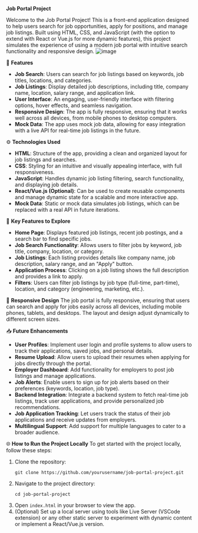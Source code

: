 **Job Portal Project**

Welcome to the Job Portal Project! This is a front-end application designed to help users search for job opportunities, apply for positions, and manage job listings. Built using HTML, CSS, and JavaScript (with the option to extend with React or Vue.js for more dynamic features), this project simulates the experience of using a modern job portal with intuitive search functionality and responsive design.
![image](https://github.com/user-attachments/assets/fdc90b2d-770a-4e2a-95b9-52404b98c4dd)

🚀 **Features**
- **Job Search**: Users can search for job listings based on keywords, job titles, locations, and categories.
- **Job Listings**: Display detailed job descriptions, including title, company name, location, salary range, and application link.
- **User Interface**: An engaging, user-friendly interface with filtering options, hover effects, and seamless navigation.
- **Responsive Design**: The app is fully responsive, ensuring that it works well across all devices, from mobile phones to desktop computers.
- **Mock Data**: The app uses mock job data, allowing for easy integration with a live API for real-time job listings in the future.

⚙️ **Technologies Used**
- **HTML**: Structure of the app, providing a clean and organized layout for job listings and searches.
- **CSS**: Styling for an intuitive and visually appealing interface, with full responsiveness.
- **JavaScript**: Handles dynamic job listing filtering, search functionality, and displaying job details.
- **React/Vue.js (Optional)**: Can be used to create reusable components and manage dynamic state for a scalable and more interactive app.
- **Mock Data**: Static or mock data simulates job listings, which can be replaced with a real API in future iterations.

🧩 **Key Features to Explore**
- **Home Page**: Displays featured job listings, recent job postings, and a search bar to find specific jobs.
- **Job Search Functionality**: Allows users to filter jobs by keyword, job title, company, location, or category.
- **Job Listings**: Each listing provides details like company name, job description, salary range, and an "Apply" button.
- **Application Process**: Clicking on a job listing shows the full description and provides a link to apply.
- **Filters**: Users can filter job listings by job type (full-time, part-time), location, and category (engineering, marketing, etc.).

📱 **Responsive Design**
The job portal is fully responsive, ensuring that users can search and apply for jobs easily across all devices, including mobile phones, tablets, and desktops. The layout and design adjust dynamically to different screen sizes.

📥 **Future Enhancements**
- **User Profiles**: Implement user login and profile systems to allow users to track their applications, saved jobs, and personal details.
- **Resume Upload**: Allow users to upload their resumes when applying for jobs directly through the portal.
- **Employer Dashboard**: Add functionality for employers to post job listings and manage applications.
- **Job Alerts**: Enable users to sign up for job alerts based on their preferences (keywords, location, job type).
- **Backend Integration**: Integrate a backend system to fetch real-time job listings, track user applications, and provide personalized job recommendations.
- **Job Application Tracking**: Let users track the status of their job applications and receive updates from employers.
- **Multilingual Support**: Add support for multiple languages to cater to a broader audience.

🌐 **How to Run the Project Locally**
To get started with the project locally, follow these steps:
1. Clone the repository:
   ```
   git clone https://github.com/yourusername/job-portal-project.git
   ```
2. Navigate to the project directory:
   ```
   cd job-portal-project
   ```
3. Open `index.html` in your browser to view the app.
4. (Optional) Set up a local server using tools like Live Server (VSCode extension) or any other static server to experiment with dynamic content or implement a React/Vue.js version.
